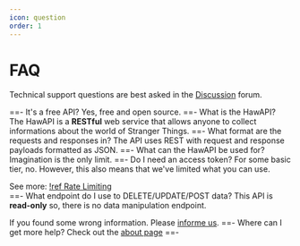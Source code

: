 ```yaml
---
icon: question
order: 1
---
```


# FAQ

Technical support questions are best asked in the [Discussion](https://github.com/HawAPI/api/discussions) forum.

==- It's a free API?
Yes, free and open source.
==- What is the HawAPI?
The HawAPI is a **RESTful** web service that allows anyone to collect informations about the world of Stranger Things.
==- What format are the requests and responses in?
The API uses REST with request and response payloads formatted as JSON.
==- What can the HawAPI be used for?
Imagination is the only limit.
==- Do I need an access token?
For some basic tier, no. However, this also means that we've limited what you can use.

See more: [!ref Rate Limiting](./Guides/Rate-Limiting.md)  
==- What endpoint do I use to DELETE/UPDATE/POST data?
This API is **read-only** so, there is no data manipulation endpoint.

If you found some wrong information. Please [informe us](https://github.com/HawAPI/).
==- Where can I get more help?
Check out the [about page](About.md)
==-
